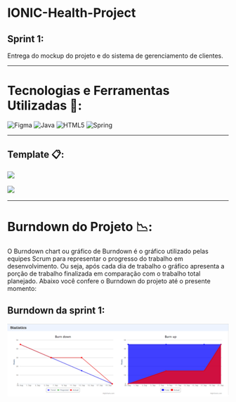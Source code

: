 # IONIC-Health-Project

## Sprint 1:
  Entrega do mockup do projeto e do sistema de gerenciamento de clientes.
  
___________________________________________________________________________________________________________________________________________________________________________________

# Tecnologias e Ferramentas Utilizadas 🧰:
![Figma](https://img.shields.io/badge/figma-%23F24E1E.svg?style=for-the-badge&logo=figma&logoColor=white) ![Java](https://img.shields.io/badge/java-%23ED8B00.svg?style=for-the-badge&logo=java&logoColor=white) ![HTML5](https://img.shields.io/badge/html5-%23E34F26.svg?style=for-the-badge&logo=html5&logoColor=white) ![Spring](https://img.shields.io/badge/spring-%236DB33F.svg?style=for-the-badge&logo=spring&logoColor=white)
  
___________________________________________________________________________________________________________________________________________________________________________________

## Template 📋:
![](https://github.com/cpusfatec/IONIC-Health-Project/blob/main/Imagens/GIF_Ionic.gif)

![](https://github.com/cpusfatec/IONIC-Health-Project/blob/main/Imagens/ProjetoSprint1.png)

___________________________________________________________________________________________________________________________________________________________________________________

# Burndown do Projeto 📉:
O Burndown chart ou gráfico de Burndown é o gráfico utilizado pelas equipes Scrum para representar o progresso do trabalho em desenvolvimento. Ou seja, após cada dia de trabalho o gráfico apresenta a porção de trabalho finalizada em comparação com o trabalho total planejado. Abaixo você confere o Burndown do projeto até o presente momento:

## Burndown da sprint 1:
![](https://github.com/cpusfatec/IONIC-Health-Project/blob/main/Imagens/BURNDOWN%20SPRINT%201.png)




